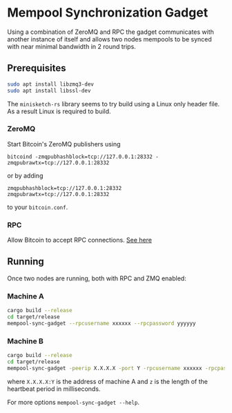# Mempool Synchronization Gadget

Using a combination of ZeroMQ and RPC the gadget communicates with another instance of itself and allows two nodes mempools to be synced with near minimal bandwidth in 2 round trips.

## Prerequisites

```bash
sudo apt install libzmq3-dev
sudo apt install libssl-dev
```

The `minisketch-rs` library seems to try build using a Linux only header file. As a result Linux is required to build.

### ZeroMQ

Start Bitcoin's ZeroMQ publishers using 

```bitcoind -zmqpubhashblock=tcp://127.0.0.1:28332 -zmqpubrawtx=tcp://127.0.0.1:28332```
  
or by adding

```properties
zmqpubhashblock=tcp://127.0.0.1:28332
zmqpubrawtx=tcp://127.0.0.1:28332
```

to your `bitcoin.conf`.

### RPC

Allow Bitcoin to accept RPC connections. [See here](https://bitcoin.org/en/developer-reference#remote-procedure-calls-rpcs)

## Running

Once two nodes are running, both with RPC and ZMQ enabled:

### Machine A

```bash
cargo build --release
cd target/release
mempool-sync-gadget --rpcusername xxxxxx --rpcpassword yyyyyy
```

### Machine B

```bash
cargo build --release
cd target/release
mempool-sync-gadget -peerip X.X.X.X -port Y -rpcusername xxxxxx -rpcpassword yyyyyy
```

where `X.X.X.X:Y` is the address of machine A and `z` is the length of the heartbeat period in milliseconds.

For more options `mempool-sync-gadget --help`.

